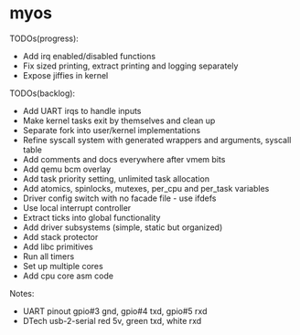 # myos

TODOs(progress):
- Add irq enabled/disabled functions
- Fix sized printing, extract printing and logging separately
- Expose jiffies in kernel

TODOs(backlog):
- Add UART irqs to handle inputs
- Make kernel tasks exit by themselves and clean up
- Separate fork into user/kernel implementations
- Refine syscall system with generated wrappers and arguments, syscall table
- Add comments and docs everywhere after vmem bits
- Add qemu bcm overlay
- Add task priority setting, unlimited task allocation
- Add atomics, spinlocks, mutexes, per_cpu and per_task variables
- Driver config switch with no facade file - use ifdefs
- Use local interrupt controller
- Extract ticks into global functionality
- Add driver subsystems (simple, static but organized)
- Add stack protector
- Add libc primitives
- Run all timers
- Set up multiple cores
- Add cpu core asm code

Notes:
- UART pinout gpio#3 gnd, gpio#4 txd, gpio#5 rxd
- DTech usb-2-serial red 5v, green txd, white rxd

